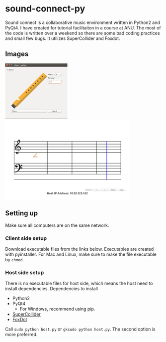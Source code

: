 # sound-connect-py

Sound connect is a collaborative music environment written in Python2 and PyQt4.
I have created for tutorial facilitaiton in a course at ANU. The most of the code
is written over a weekend so there are some bad coding practices and small few bugs.
It utilizes SuperCollider and Foxdot.

## Images

<img src="assets/client.png" alt="Client" width="200px"/>
<img src="assets/host.png" alt="Host" width="400px"/>

## Setting up
Make sure all computers are on the same network.

### Client side setup
Download executable files from the links below.
Executables are created with pyinstaller.
For Mac and Linux, make sure to make the file executable by `chmod`.

### Host side setup
There is no executable files for host side, which means the host need to install dependencies.
Dependencies to install
- Python2
- PyQt4
  - For Windows, recommend using pip.
- [SuperCollider](http://supercollider.github.io/)
- [FoxDot](http://foxdot.org/)

Call `sudo python host.py` or `gksudo python host.py`. The second option is more preferred.
